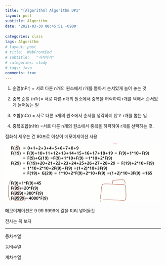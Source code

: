 ```yaml
---
title: "[Algorithm] Algorithm DP1"
layout: post
subtitle: Algorithm
date: '2021-03-30 08:45:51 +0900'

categories: class
tags: Algorithm
# layout: post
# title:  WebFrontEnd
# subtitle:   "시작하기"
# categories: study
# tags: java
comments: true
---
```



1. 순열(nPr) = 서로 다른 n개의 원소에서 r개를 뽑아서 순서있개 늘어 놓는 것

2. 중복 순열 (nTr)= 서로 다른 n개의 원소에서 중복을 허락하여 r개를 택해서 순서있게 늘어놓는 일

3. 조합(nCr) = 서로 다른 n개의 원소에서 순서를 생각하지 않고 r개를 뽑는 일

4. 중복조합(nHr) =서로 다른 n개의 원소에서 중복을 허락하여 r개를 선택하는 것.

점화식 세우는 건 90프로 이상이 메모이제이션 사용


![20210420_154254](/assets/20210420_154254.png)


메모이제이션은
9
99
9999에 값을 미리 넣어둘것


전사는 꼭 보자


----


등차수열

등비수열

계차수열
